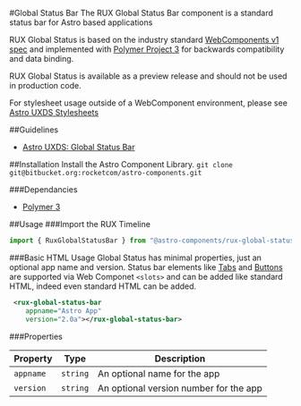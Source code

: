#Global Status Bar
The RUX Global Status Bar component is a standard status bar for Astro based applications

RUX Global Status is based on the industry standard [WebComponents v1 spec](https://html.spec.whatwg.org/multipage/custom-elements.html) and implemented with [Polymer Project 3](https://www.polymer-project.org) for backwards compatibility and data binding.

RUX Global Status is available as a preview release and should not be used in production code.

For stylesheet usage outside of a WebComponent environment, please see [Astro UXDS Stylesheets](https://bitbucket.org/rocketcom/astro-styles)

##Guidelines

* [Astro UXDS: Global Status Bar](http://www.astrouxds.com/library/global-status-bar)

##Installation
Install the Astro Component Library.
`git clone git@bitbucket.org:rocketcom/astro-components.git`

###Dependancies

* [Polymer 3](https://www.polymer-project.com)

##Usage
###Import the RUX Timeline

```javascript
import { RuxGlobalStatusBar } from "@astro-components/rux-global-status-bar/rux-global-status-bar.js";
```

###Basic HTML Usage
Global Status has minimal properties, just an optional app name and version. Status bar elements like [Tabs](https://www.astrouxds.com/library/tabs) and [Buttons](https://www.astrouxds.com/library/buttons) are supported via Web Componet `<slots>` and can be added like standard HTML, indeed even standard HTML can be added.

```xml
 <rux-global-status-bar
 	appname="Astro App"
	version="2.0a"></rux-global-status-bar>
```

###Properties

| Property          | Type      | Description                                                                                                                                                                                                                                                        |
| ----------------- | --------- | ------------------------------------------------------------------------------------------------------------------------------------------------------------------------------------------------------------------------------------------------------------------ |
| `appname`          | `string`  | An optional name for the app|
| `version`        | `string`  | An optional version number for the app                                                                                                                                                                                      |


